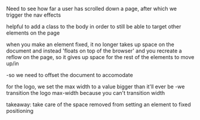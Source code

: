 Need to see how far a user has scrolled down a page, after which we trigger the nav effects

helpful to add a class to the body in order to still be able to target other elements on the page

when you make an element fixed, it no longer takes up space on the document and instead 'floats on top of the browser' and you recreate a reflow on the page, so it gives up space for the rest of the elements to move up/in

-so we need to offset the document to accomodate

for the logo, we set the max width to a value bigger than it'll ever be
-we transition the logo max-width because you can't transition width

takeaway: take care of the space removed from setting an element to fixed positioning